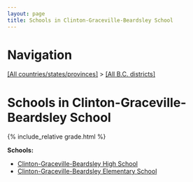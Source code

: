 ```yaml
---
layout: page
title: Schools in Clinton-Graceville-Beardsley School
---
```

# Navigation

[[All countries/states/provinces]](../..) > [[All B.C. districts]](..)

# Schools in Clinton-Graceville-Beardsley School

{% include_relative grade.html %}

**Schools:**

- [Clinton-Graceville-Beardsley High School](Clinton-Graceville-Beardsley_High_School.md)
- [Clinton-Graceville-Beardsley Elementary School](Clinton-Graceville-Beardsley_Elementary_School.md)
